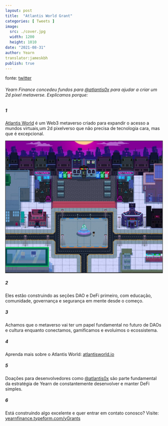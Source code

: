 ```yaml
---
layout: post
title:  "Atlantis World Grant"
categories: [ Tweets ]
image:
  src: ./cover.jpg
  width: 1200
  height: 1010
date: "2021-08-31"
author: Yearn
translator:jameskbh
publish: true
---
```


fonte: [twitter](https://twitter.com/iearnfinance/status/1432387438014435332)

###### Yearn Finance concedeu fundos para [@atlantis0x](https://twitter.com/atlantis0x) para ajudar a criar um 2d pixel metaverse. Explicamos porque:

##### 1

[Atlantis World](https://twitter.com/atlantis0x) é um Web3 metaverso criado para expandir o acesso a mundos virtuais,um 2d pixelverso que não precisa de tecnologia cara, mas que é excepcional.

![](image2.jpg?w=1200&h=1010)

##### 2

Eles estão construindo as seções DAO e DeFi primeiro, com educação, comunidade, governança e segurança em mente desde o começo.

##### 3

Achamos que o metaverso vai ter um papel fundamental no futuro de DAOs e cultura enquanto conectamos, gamificamos e evoluimos o ecossistema.

##### 4

Aprenda mais sobre o Atlantis World: [atlantisworld.io](https://atlantisworld.io)

##### 5

Doações para desenvolvedores como [@atlantis0x](https://twitter.com/atlantis0x) são parte fundamental da estratégia de Yearn de constantemente desenvolver e manter DeFi simples.

##### 6

Está construíndo algo excelente e quer entrar em contato conosco? Visite: [yearnfinance.typeform.com/yGrants](https://yearnfinance.typeform.com/yGrants)

